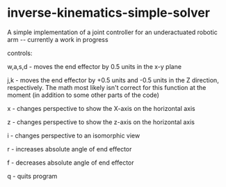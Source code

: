 # inverse-kinematics-simple-solver

A simple implementation of a joint controller for an underactuated 
robotic arm -- currently a work in progress

controls:

w,a,s,d - moves the end effector by 0.5 units in the x-y plane

j,k - moves the end effector by +0.5 units and -0.5 units in the Z 
direction, respectively. The math most likely isn't correct for this function at the moment (in addition to some other parts of the code)

x - changes perspective to show the X-axis on the horizontal axis

z - changes perspective to show the z-axis on the horizontal axis

i - changes perspective to an isomorphic view

r - increases absolute angle of end effector

f - decreases absolute angle of end effector

q - quits program